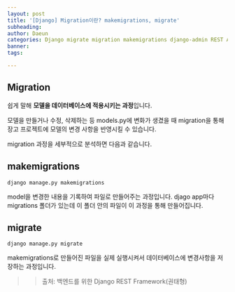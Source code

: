 ```yaml
---
layout: post
title: '[Django] Migration이란? makemigrations, migrate'
subheading: 
author: Daeun
categories: Django migrate migration makemigrations django-admin REST API
banner:
tags: 

---
```


## Migration
쉽게 말해 **모델을 데이터베이스에 적용시키는 과정**입니다.


모델을 만들거나 수정, 삭제하는 등 models.py에 변화가 생겼을 때 migration을 통해 장고 프로젝트에 모델의 변경 사항을 반영시킬 수 있습니다.

migration 과정을 세부적으로 분석하면 다음과 같습니다.

## makemigrations
```
django manage.py makemigrations
```
model을 변경한 내용을 기록하여 파일로 만들어주는 과정입니다. djago app마다 migrations 폴더가 있는데 이 폴더 안의 파일이 이 과정을 통해 만들어집니다.


## migrate
```
django manage.py migrate
```
makemigrations로 만들어진 파일을 실제 실행시켜서 데이터베이스에 변경사항을 저장하는 과정입니다.

>> 출처: 백엔드를 위한 Django REST Framework(권태형)